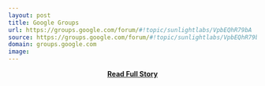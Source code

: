 ```yaml
---
layout: post
title: Google Groups
url: https://groups.google.com/forum/#!topic/sunlightlabs/VpbEQhR79bA
source: https://groups.google.com/forum/#!topic/sunlightlabs/VpbEQhR79bA
domain: groups.google.com
image: 
---
```


<p></p>
<center><p><a href="https://groups.google.com/forum/#!topic/sunlightlabs/VpbEQhR79bA" style='padding:25px; font-sze:18px; font-weight: bold;'>Read Full Story</a></p></center>
